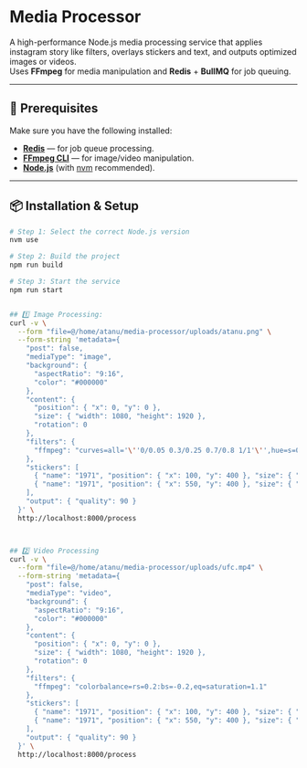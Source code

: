 # Media Processor

A high-performance Node.js media processing service that applies instagram story like filters, overlays stickers and text, and outputs optimized images or videos.  
Uses **FFmpeg** for media manipulation and **Redis** + **BullMQ** for job queuing.

---

## 🚀 Prerequisites

Make sure you have the following installed:

- **[Redis](https://redis.io/)** — for job queue processing.
- **[FFmpeg CLI](https://ffmpeg.org/)** — for image/video manipulation.
- **[Node.js](https://nodejs.org/)** (with [nvm](https://github.com/nvm-sh/nvm) recommended).

---

## 📦 Installation & Setup

```bash
# Step 1: Select the correct Node.js version
nvm use

# Step 2: Build the project
npm run build

# Step 3: Start the service
npm run start


## 1️⃣ Image Processing:
curl -v \
  --form "file=@/home/atanu/media-processor/uploads/atanu.png" \
  --form-string 'metadata={
    "post": false,
    "mediaType": "image",
    "background": {
      "aspectRatio": "9:16",
      "color": "#000000"
    },
    "content": {
      "position": { "x": 0, "y": 0 },
      "size": { "width": 1080, "height": 1920 },
      "rotation": 0
    },
    "filters": {
      "ffmpeg": "curves=all='\''0/0.05 0.3/0.25 0.7/0.8 1/1'\'',hue=s=0,eq=contrast=1.4:brightness=0.08"
    },
    "stickers": [
      { "name": "1971", "position": { "x": 100, "y": 400 }, "size": { "width": 200, "height": 200 }, "rotation": 0, "z": 10, "opacity": 1 },
      { "name": "1971", "position": { "x": 550, "y": 400 }, "size": { "width": 200, "height": 200 }, "rotation": 0, "z": 10, "opacity": 1 }
    ],
    "output": { "quality": 90 }
  }' \
  http://localhost:8000/process



## 2️⃣ Video Processing
curl -v \
  --form "file=@/home/atanu/media-processor/uploads/ufc.mp4" \
  --form-string 'metadata={
    "post": false,
    "mediaType": "video",
    "background": {
      "aspectRatio": "9:16",
      "color": "#000000"
    },
    "content": {
      "position": { "x": 0, "y": 0 },
      "size": { "width": 1080, "height": 1920 },
      "rotation": 0
    },
    "filters": {
      "ffmpeg": "colorbalance=rs=0.2:bs=-0.2,eq=saturation=1.1"
    },
    "stickers": [
      { "name": "1971", "position": { "x": 100, "y": 400 }, "size": { "width": 200, "height": 200 }, "rotation": 0, "z": 10, "opacity": 1 },
      { "name": "1971", "position": { "x": 550, "y": 400 }, "size": { "width": 200, "height": 200 }, "rotation": 0, "z": 10, "opacity": 1 }
    ],
    "output": { "quality": 90 }
  }' \
  http://localhost:8000/process
```
